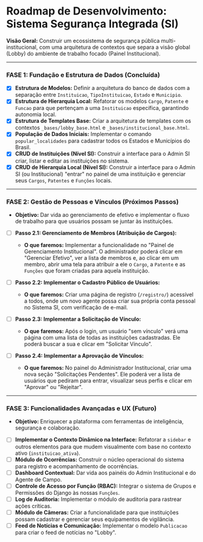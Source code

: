 # Roadmap de Desenvolvimento: Sistema Segurança Integrada (SI)

**Visão Geral:** Construir um ecossistema de segurança pública multi-institucional, com uma arquitetura de contextos que separa a visão global (Lobby) do ambiente de trabalho focado (Painel Institucional).

---

### **FASE 1: Fundação e Estrutura de Dados (Concluída)**

* [x] **Estrutura de Modelos:** Definir a arquitetura do banco de dados com a separação entre `Instituicao`, `TipoInstituicao`, `Estado` e `Municipio`.
* [x] **Estrutura de Hierarquia Local:** Refatorar os modelos `Cargo`, `Patente` e `Funcao` para que pertençam a uma `Instituicao` específica, garantindo autonomia local.
* [x] **Estrutura de Templates Base:** Criar a arquitetura de templates com os contextos `_bases/lobby_base.html` e `_bases/institucional_base.html`.
* [x] **População de Dados Iniciais:** Implementar o comando `popular_localidades` para cadastrar todos os Estados e Municípios do Brasil.
* [x] **CRUD de Instituições (Nível SI):** Construir a interface para o Admin SI criar, listar e editar as instituições no sistema.
* [x] **CRUD de Hierarquia Local (Nível SI):** Construir a interface para o Admin SI (ou Institucional) "entrar" no painel de uma instituição e gerenciar seus `Cargos`, `Patentes` e `Funções` locais.

---

### **FASE 2: Gestão de Pessoas e Vínculos (Próximos Passos)**

* **Objetivo:** Dar vida ao gerenciamento de efetivo e implementar o fluxo de trabalho para que usuários possam se juntar às instituições.

* [ ] **Passo 2.1: Gerenciamento de Membros (Atribuição de Cargos):**
    * **O que faremos:** Implementar a funcionalidade no "Painel de Gerenciamento Institucional". O administrador poderá clicar em "Gerenciar Efetivo", ver a lista de membros e, ao clicar em um membro, abrir uma tela para atribuir a ele o `Cargo`, a `Patente` e as `Funções` que foram criadas para aquela instituição.

* [ ] **Passo 2.2: Implementar o Cadastro Público de Usuários:**
    * **O que faremos:** Criar uma página de registro (`/registro/`) acessível a todos, onde um novo agente possa criar sua própria conta pessoal no Sistema SI, com verificação de e-mail.

* [ ] **Passo 2.3: Implementar a Solicitação de Vínculo:**
    * **O que faremos:** Após o login, um usuário "sem vínculo" verá uma página com uma lista de todas as instituições cadastradas. Ele poderá buscar a sua e clicar em "Solicitar Vínculo".

* [ ] **Passo 2.4: Implementar a Aprovação de Vínculos:**
    * **O que faremos:** No painel do Administrador Institucional, criar uma nova seção "Solicitações Pendentes". Ele poderá ver a lista de usuários que pediram para entrar, visualizar seus perfis e clicar em "Aprovar" ou "Rejeitar".

---

### **FASE 3: Funcionalidades Avançadas e UX (Futuro)**

* **Objetivo:** Enriquecer a plataforma com ferramentas de inteligência, segurança e colaboração.
* [ ] **Implementar o Contexto Dinâmico na Interface:** Refatorar a `sidebar` e outros elementos para que mudem visualmente com base no contexto ativo (`instituicao_ativa`).
* [ ] **Módulo de Ocorrências:** Construir o núcleo operacional do sistema para registro e acompanhamento de ocorrências.
* [ ] **Dashboard Contextual:** Dar vida aos painéis do Admin Institucional e do Agente de Campo.
* [ ] **Controle de Acesso por Função (RBAC):** Integrar o sistema de Grupos e Permissões do Django às nossas `Funções`.
* [ ] **Log de Auditoria:** Implementar o módulo de auditoria para rastrear ações críticas.
* [ ] **Módulo de Câmeras:** Criar a funcionalidade para que instituições possam cadastrar e gerenciar seus equipamentos de vigilância.
* [ ] **Feed de Notícias e Comunicação:** Implementar o modelo `Publicacao` para criar o feed de notícias no "Lobby".